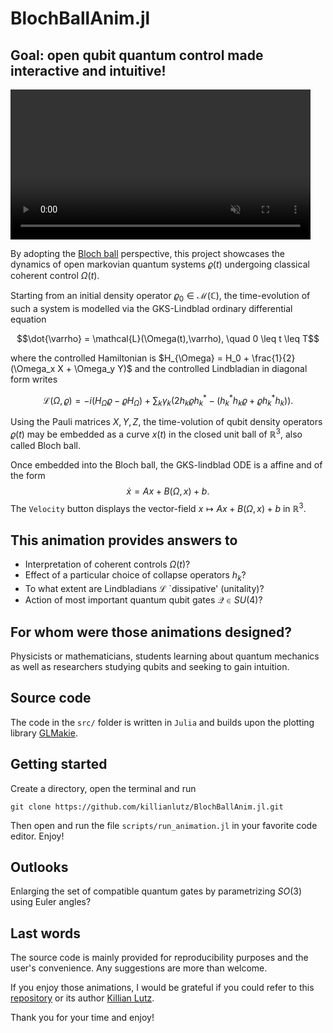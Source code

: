 # BlochBallAnim.jl

## Goal: open qubit quantum control made interactive and intuitive!

<video 
  src="https://github.com/killianlutz/BlochBallAnim.jl/assets/152091888/b39c8a53-96e6-474f-8b27-4a522892be73" 
  controls="controls" muted="muted" class="d-block rounded-bottom-2 border-top width-fit" style="height: 240px">
</video>

By adopting the [Bloch ball](https://en.wikipedia.org/wiki/Bloch_sphere) perspective, this project showcases the dynamics of open markovian quantum systems $\varrho(t)$ undergoing classical coherent control $\Omega(t)$.

Starting from an initial density operator $\varrho_0 \in \mathscr{M}(\mathbb{C})$, the time-evolution of such a system is modelled via the GKS-Lindblad ordinary differential equation

$$\dot{\varrho} = \mathcal{L}(\Omega(t),\varrho), \quad 0 \leq t \leq T$$

where the controlled Hamiltonian is 
$H_{\Omega} = H_0 + \frac{1}{2}(\Omega_x X + \Omega_y Y)$ 
and the controlled Lindbladian in diagonal form writes

$$\mathcal{L}(\Omega, \varrho) = -i\left(H_{\Omega}\varrho-\varrho H_{\Omega}\right) + \sum_{k} \gamma_k \left(2h_k \varrho h_k^* - \left(h_k^*h_k \varrho + \varrho h_k^*h_k\right) \right).$$

Using the Pauli matrices $X, Y, Z$, the time-volution of qubit density operators $\varrho(t)$ may be embedded as a curve $x(t)$ in the closed unit ball of $\mathbb{R}^3$, also called Bloch ball.

Once embedded into the Bloch ball, the GKS-lindblad ODE is a affine and of the form 
$$\dot{x} = Ax + B(\Omega, x) + b.$$
The `Velocity` button displays the vector-field $x \mapsto Ax + B(\Omega, x) + b$ in $\mathbb{R}^3$.

## This animation provides answers to
* Interpretation of coherent controls $\Omega(t)$?
* Effect of a particular choice of collapse operators $h_k$?
* To what extent are Lindbladians $\mathcal{L}$ `dissipative' (unitality)?
* Action of most important quantum qubit gates $\mathcal{Q}\in SU(4)$?

## For whom were those animations designed?
Physicists or mathematicians, students learning about quantum mechanics as well as researchers studying qubits and seeking to gain intuition.

## Source code
The code in the `src/` folder is written in `Julia` and builds upon the plotting library [GLMakie](https://docs.makie.org/stable/).

## Getting started 
Create a directory, open the terminal and run
```
git clone https://github.com/killianlutz/BlochBallAnim.jl.git
```
Then open and run the file `scripts/run_animation.jl` in your favorite code editor. Enjoy!

## Outlooks
Enlarging the set of compatible quantum gates by parametrizing $SO(3)$ using Euler angles?

## Last words
The source code is mainly provided for reproducibility purposes and the user's convenience. Any suggestions are more than welcome.

If you enjoy those animations, I would be grateful if you could refer to this [repository](https://github.com/killianlutz/BlochBallAnim.jl) or its author [Killian Lutz](https://github.com/killianlutz).

Thank you for your time and enjoy!
